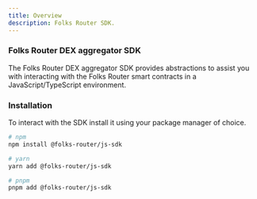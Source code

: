 ```yaml
---
title: Overview
description: Folks Router SDK.
---
```


### Folks Router DEX aggregator SDK

The Folks Router DEX aggregator SDK provides abstractions to assist you with interacting with the Folks Router smart contracts in a JavaScript/TypeScript environment.

### Installation

To interact with the SDK install it using your package manager of choice.

```bash
# npm
npm install @folks-router/js-sdk

# yarn
yarn add @folks-router/js-sdk

# pnpm
pnpm add @folks-router/js-sdk
```
